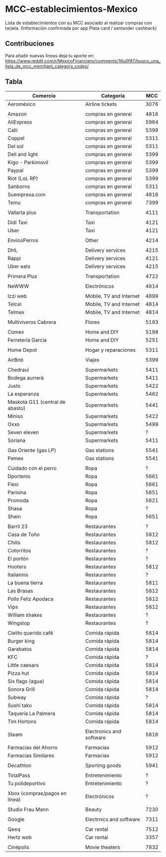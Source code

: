 # MCC-establecimientos-Mexico
Lista de establecimientos con su MCC asociado al realizar compras con tarjeta.
(Información confirmada por app Plata card / santander cashback)

## Contribuciones
Para añadir nuevas líneas deja tu aporte en:
https://www.reddit.com/r/MexicoFinanciero/comments/16u0f87/busco_una_lista_de_mcc_merchant_category_codes/

## Tabla
Comercio | Categoría | MCC
-------- | --------- | ---
Aeroméxico | Airline tickets | 3076
||
Amazon | compras en general | 4816
AliExpress | compras en general | 5964
Calii | compras en general | 5399
Coppel | compras en general | 5311
Del sol | compras en general | 5311
Deli and light | compras en general | 5399
Kigo - Parkimovil | compras en general | 5399
Paypal | compras en general | 5399
Riot (LoL RP) | compras en general | 5399
Sanborns | compras en general | 5311
Suempresa.com | compras en general | 4816
Temu | compras en general | 7399
||
Vallarta plus | Transportation | 4111
||
Didi Taxi | Taxi | 4121
Uber | Taxi | 4121
||
EnvíosPerros | Other | 4214
||
DHL | Delivery services | 4215
Rappi | Delivery services | 4121
Uber eats | Delivery services | 4215
||
Primera Plus | Transportation | 4722
||
NeWWW | Electrónicos | 4814
||
Izzi web | Mobile, TV and Internet | 4899
Telcel | Mobile, TV and Internet | 4814
Telmex | Mobile, TV and Internet | 4814
||
Multiviveros Cabrera | Flores | 5193
||
Comex | Home and DIY | 5198
Ferretería García | Home and DIY | 5251
||
Home Depot | Hogar y reparaciones | 5311
||
AirBnb | Viajes | 5399
||
Chedraui|Supermarkets|5411
Bodega aurrerà | Supermarkets | 5411
Justo | Supermarkets | 5422
La esperanza | Supermarkets | 5462
Maskota G11 (central de abasto) | Supermarkets | 5441
Miniso | Supermarkets | 5422
Oxxo | Supermarkets | 5499 
Seven eleven | Supermarkets | ?
Soriana | Supermarkets | 5411
||
Gas Oriente (gas LP) | Gas stations | 5541
Pemex | Gas stations | 5541
||
Cuidado con el perro | Ropa | ?
Dportenis | Ropa | 5661
Flexi | Ropa | 5661
Parisina | Ropa | 5651
Promoda | Ropa | 5621
Shasa | Ropa | ?
Shein | Ropa | 5651
||
Barril 23 | Restaurantes | ?
Casa de Toño | Restaurantes | 5812
Chilis | Restaurantes | 5812
Cotorritos | Restaurantes | ?
El portón | Restaurantes | ?
Hooters | Restaurantes | 5812 
Italiannis | Restaurantes | ?
La buena tierra | Restaurantes | 5811
Las Brasas | Restaurantes | 5812
Pollo Feliz Apodaca | Restaurantes | 5812
Vips | Restaurantes | 5812 
William shakes | Restaurantes | ?
Wingstop | Restaurantes | ?
||
Cielito querido café | Comida rápida | 5814
Burger king | Comida rápida | 5814
Garabatos | Comida rápida | 5814
KFC | Comida rápida | ?
Little caesars | Comida rápida | 5814
Pizza hut | Comida rápida | 5814
Six flags (agua) | Comida rápida | 5814
Sonora Grill | Comida rápida | 5814 
Subway | Comida rápida | ?
Sushi tako | Comida rápida | 5814
Taquería La Palmera | Comida rápida | 5814
Tim Hortons | Comida rápida | 5814
||
Steam | Electronics and software | 5816
||
Farmacias del Ahorro | Farmacias | 5912
Farmacias Similares | Farmacias | 5912
||
Decathlon | Sporting goods | 5941
||
TotalPass | Entretenimiento | ?
Tu polideportivo | Entretenimiento | ?
||
Xbox (compras/pagos en línea) | Electrónicos | ?
||
Studio Frau Mann | Beauty | 7230
||
Google | Electrnics and software | 7311
||
Qeeq | Car rental | 7512
Hertz web | Car rental | 3357
||
Cinépolis | Movie theaters | 7832

